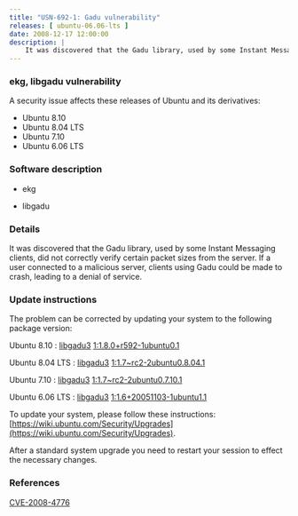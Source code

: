 ```yaml
---
title: "USN-692-1: Gadu vulnerability"
releases: [ ubuntu-06.06-lts ]
date: 2008-12-17 12:00:00
description: |
    It was discovered that the Gadu library, used by some Instant Messaging clients, did not correctly verify certain packet sizes from the server. If a user connected to a malicious server, clients using Gadu could be made to crash, leading to a denial of service. 
--- 
```

 
### ekg, libgadu vulnerability

A security issue affects these releases of Ubuntu and its derivatives:

* Ubuntu 8.10
* Ubuntu 8.04 LTS
* Ubuntu 7.10
* Ubuntu 6.06 LTS

### Software description

* ekg 

* libgadu 

### Details

It was discovered that the Gadu library, used by some Instant Messaging clients, did not correctly verify certain packet sizes from the server. If a user connected to a malicious server, clients using Gadu could be made to crash, leading to a denial of service. 

### Update instructions

The problem can be corrected by updating your system to the following package version:

Ubuntu 8.10
 : [libgadu3](https://launchpad.net/ubuntu/+source/libgadu) <span> [1:1.8.0+r592-1ubuntu0.1](https://launchpad.net/ubuntu/+source/libgadu/1:1.8.0+r592-1ubuntu0.1) </span> 

Ubuntu 8.04 LTS
 : [libgadu3](https://launchpad.net/ubuntu/+source/ekg) <span> [1:1.7~rc2-2ubuntu0.8.04.1](https://launchpad.net/ubuntu/+source/ekg/1:1.7~rc2-2ubuntu0.8.04.1) </span> 

Ubuntu 7.10
 : [libgadu3](https://launchpad.net/ubuntu/+source/ekg) <span> [1:1.7~rc2-2ubuntu0.7.10.1](https://launchpad.net/ubuntu/+source/ekg/1:1.7~rc2-2ubuntu0.7.10.1) </span> 

Ubuntu 6.06 LTS
 : [libgadu3](https://launchpad.net/ubuntu/+source/ekg) <span> [1:1.6+20051103-1ubuntu1.1](https://launchpad.net/ubuntu/+source/ekg/1:1.6+20051103-1ubuntu1.1) </span> 

To update your system, please follow these instructions: [https://wiki.ubuntu.com/Security/Upgrades](https://wiki.ubuntu.com/Security/Upgrades).

After a standard system upgrade you need to restart your session to effect the necessary changes. 

### References

 [CVE-2008-4776](http://people.ubuntu.com/~ubuntu-security/cve/CVE-2008-4776)
 
